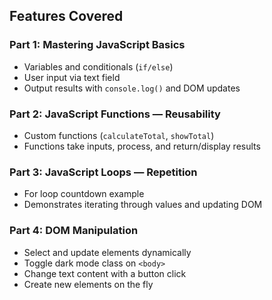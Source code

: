 ## Features Covered

### Part 1: Mastering JavaScript Basics
- Variables and conditionals (`if/else`)
- User input via text field
- Output results with `console.log()` and DOM updates

### Part 2: JavaScript Functions — Reusability
- Custom functions (`calculateTotal`, `showTotal`)
- Functions take inputs, process, and return/display results

### Part 3: JavaScript Loops — Repetition
- For loop countdown example
- Demonstrates iterating through values and updating DOM

### Part 4: DOM Manipulation
- Select and update elements dynamically
- Toggle dark mode class on `<body>`
- Change text content with a button click
- Create new elements on the fly
